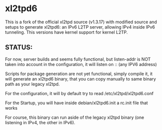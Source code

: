 # xl2tpd6

This is a fork of the official xl2tpd source (v1.3.17) with modified source
and setups to generate xl2tpd6: an IPv6 L2TP server, allowing IPv4 inside
IPv6 tunneling. This versions have kernel support for kernel L2TP.

## STATUS:
For now, server builds and seems fully functional, but listen-addr is NOT
taken into account in the configuration, it will listen on :: (any IPV6 address)

Scripts for package generation are not yet functional, simply compile it,
it will generate an xl2tpd6 binary, that you can copy manually to same
binary path as your legacy xl2tpd.

For the configuration, it will by default try to read /etc/xl2tpd/xl2tpd6.conf

For the Startup, you will have inside debian/xl2tpd6.init a rc.init file that works

For course, this binary can run aside of the legacy xl2tpd binary
(one listening in IPv4, the other in IPv6).


